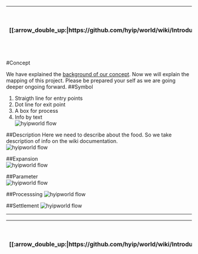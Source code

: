 <table>
  <thead>
    <tr>
      <th>[[:arrow_double_up:|https://github.com/hyip/world/wiki/Introduction]]</th>
      <th>[[:arrow_up_small:|https://github.com/hyipworld/hyipworld.github.io/wiki/Introduction]]</th>
      <th>[[:rewind:|Introduction]] [[Intro|Introduction]]</th>
      <th>[[:arrow_backward:|Mapping]] [[Prev|Mapping]]</th>
      <th>[[:repeat:|[Mapping]-Concept]] [[Reload|[Mapping]-Concept]]</th>
      <th>[[Next|[Mapping]-Employment]] [[:arrow_forward:|[Mapping]-Employment]]</th>
      <th>[[Last|[Mapping]-Overall]] [[:fast_forward:|[Mapping]-Overall]]</th>
      <th>[[:arrow_down_small:|https://github.com/hyip/rating]]</th>
      <th>[[:arrow_double_down:|https://github.com/hyip/rating/wiki/Introduction]]</th>
    </tr>
  </thead>
</table>
#Concept

We have explained the [background of our concept](https://github.com/hyip/info/wiki/Mapping). Now we will explain the mapping of this project. Please be prepared your self as we are going deeper ongoing forward.
##Symbol
1. Straigth line for entry points
2. Dot line for exit point
3. A box for process
4. Info by text  
![hyipworld flow](https://hyipworld.github.io/images/github/doc/figure1.png)

##Description
Here we need to describe about the food. So we take description of info on the wiki documentation.  
![hyipworld flow](https://hyipworld.github.io/images/github/doc/figure2.png)

##Expansion  
![hyipworld flow](https://hyipworld.github.io/images/github/doc/figure3.png)

##Parameter  
![hyipworld flow](https://hyipworld.github.io/images/github/doc/figure4.png)

##Processsing
![hyipworld flow](https://hyipworld.github.io/images/github/doc/figure5.png)

##Settlement
![hyipworld flow](https://hyipworld.github.io/images/github/doc/figure6.png)
***
<table>
  <thead>
    <tr>
      <th>[[:arrow_double_up:|https://github.com/hyip/world/wiki/Introduction]]</th>
      <th>[[:arrow_up_small:|https://github.com/hyipworld/hyipworld.github.io/wiki/Introduction]]</th>
      <th>[[:rewind:|Introduction]] [[Intro|Introduction]]</th>
      <th>[[:arrow_backward:|Mapping]] [[Prev|Mapping]]</th>
      <th>[[:repeat:|[Mapping]-Concept]] [[Reload|[Mapping]-Concept]]</th>
      <th>[[Next|[Mapping]-Employment]] [[:arrow_forward:|[Mapping]-Employment]]</th>
      <th>[[Last|[Mapping]-Overall]] [[:fast_forward:|[Mapping]-Overall]]</th>
      <th>[[:arrow_down_small:|https://github.com/hyip/rating]]</th>
      <th>[[:arrow_double_down:|https://github.com/hyip/rating/wiki/Introduction]]</th>
    </tr>
  </thead>
</table>
